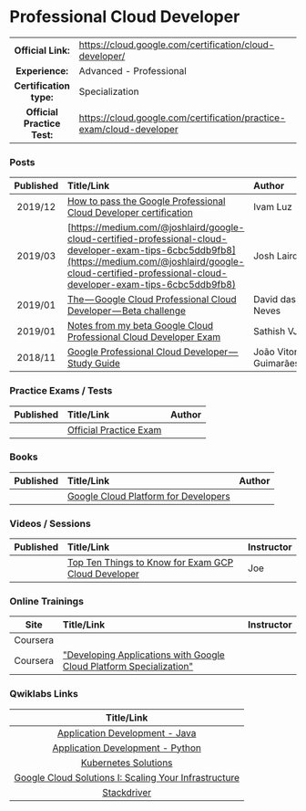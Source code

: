 # Professional Cloud Developer

| | | |
| :---:         |     :---      |          :--- |
| **Official Link:** | https://cloud.google.com/certification/cloud-developer/ | 
| **Experience:** | Advanced - Professional | 
| **Certification type:** | Specialization | 
| **Official Practice Test:** | https://cloud.google.com/certification/practice-exam/cloud-developer | 

### Posts
| Published | Title/Link | Author |
| :---:         |     :---      |          :--- |
| 2019/12 | [How to pass the Google Professional Cloud Developer certification](https://medium.com/ci-t/how-to-pass-the-google-professional-cloud-developer-certification-2e89e5aaa31f?) | Ivam Luz |
| 2019/03 | [https://medium.com/@joshlaird/google-cloud-certified-professional-cloud-developer-exam-tips-6cbc5ddb9fb8](https://medium.com/@joshlaird/google-cloud-certified-professional-cloud-developer-exam-tips-6cbc5ddb9fb8) | Josh Laird |
| 2019/01 | [The — Google Cloud Professional Cloud Developer — Beta challenge](https://medium.com/@DaviddasNeves/the-google-cloud-professional-cloud-developer-beta-challenge-48b2ee6109d6) | David das Neves |
| 2019/01 | [Notes from my beta Google Cloud Professional Cloud Developer Exam](https://medium.com/@sathishvj/notes-from-my-beta-google-cloud-professional-cloud-developer-exam-e5826f6e5de1) | Sathish VJ |
| 2018/11 | [Google Professional Cloud Developer — Study Guide](https://medium.com/@joaovitor/professional-cloud-developer-study-guide-309a69400ebc) | João Vitor Guimarães |

### Practice Exams / Tests
| Published | Title/Link | Author |
| :---:         |     :---      |          :--- |
| | [Official Practice Exam](https://cloud.google.com/certification/practice-exam/cloud-developer) | |

### Books
| Published | Title/Link | Author |
| :---:         |     :---      |          :--- |
| | [Google Cloud Platform for Developers](https://www.amazon.com/Google-Cloud-Platform-Developers-solutions/dp/1788837673/) | |

### Videos / Sessions
| Published | Title/Link | Instructor |
| :---:         |     :---      |          :--- |
| | [Top Ten Things to Know for Exam GCP Cloud Developer](https://www.youtube.com/watch?v=FtOdgkNv-AU) | Joe |

### Online Trainings
| Site | Title/Link | Instructor |
| :---:         |     :---      |          :--- |
| Coursera | [](https://www.coursera.org/learn/gcp-fundamentals) | | | Platform Fundamentals: Core Infrastructure
| Coursera | ["Developing Applications with Google Cloud Platform Specialization"](https://www.coursera.org/specializations/developing-apps-gcp) | |

### Qwiklabs Links
|  Title/Link  |
| :---:         |
| [Application Development - Java](https://google.qwiklabs.com/quests/42) |
| [Application Development - Python](https://google.qwiklabs.com/quests/41) |
| [Kubernetes Solutions](https://google.qwiklabs.com/quests/45) |
| [Google Cloud Solutions I: Scaling Your Infrastructure](https://google.qwiklabs.com/quests/36) ||
| [Stackdriver](https://google.qwiklabs.com/quests/35) ||


